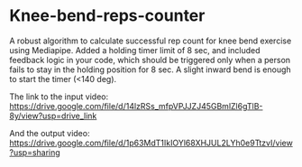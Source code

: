 # Knee-bend-reps-counter
A robust algorithm to calculate successful rep count for knee bend exercise using Mediapipe. Added a holding timer limit of 8 sec, and included feedback logic in your code, which should be triggered only when a person fails to stay in the holding position for 8 sec. A slight inward bend is enough to start the timer (<140 deg).

The link to the input video: https://drive.google.com/file/d/14lzRSs_mfpVPJJZJ45GBmlZl6gTlB-8y/view?usp=drive_link

And the output video: https://drive.google.com/file/d/1p63MdT1IkIOYl68XHJUL2LYh0e9TtzvI/view?usp=sharing
